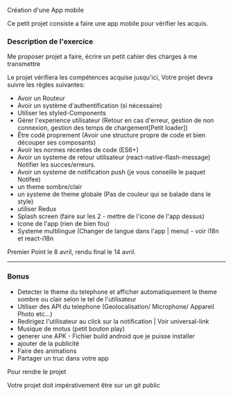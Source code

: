 Création d'une App mobile

Ce petit projet consiste a faire une app mobile pour vérifier les acquis.

### Description de l'exercice

Me proposer projet a faire, écrire un petit cahier des charges à me transmettre

Le projet vérifiera les compétences acquise jusqu'ici, Votre projet devra suivre les règles suivantes:

- Avoir un Routeur
- Avoir un système d'authentification (si nécessaire)
- Utiliser les styled-Components
- Gérer l'experience utilisateur (Retour en cas d'erreur, gestion de non connexion, gestion des temps de chargement[Petit loader])
- Être codé proprement (Avoir une structure propre de code et bien découper ses composants)
- Avoir les normes récentes de code (ES6+)
- Avoir un systeme de retour utilisateur (react-native-flash-message) Notifier les succes/erreurs.
- Avoir un systeme de notification push (je vous conseille le paquet Notifee)
- un theme sombre/clair
- un systeme de theme globale (Pas de couleur qui se balade dans le style)
- utiliser Redux
- Splash screen (faire sur les 2 - mettre de l'icone de l'app dessus)
- Icone de l'app (rien de bien fou)
- Systeme multilingue (Changer de langue dans l'app | menu) - voir i18n et react-i18n

Premier Point le 8 avril, rendu final le 14 avril.

-----
### Bonus

- Detecter le theme du telephone et afficher automatiquement le theme sombre ou clair selon le tel de l'utilisateur
- Utiliser des API du telephone (Geolocalisation/ Microphone/ Appareil Photo etc...)
- Redirigez l'utilisateur au click sur la notification | Voir universal-link
- Musique de motus (petit bouton play)
- generer une APK - Fichier build android que je puisse installer
- ajouter de la publicité
- Faire des animations
- Partager un truc dans votre app

Pour rendre le projet

Votre projet doit impérativement être sur un git public
